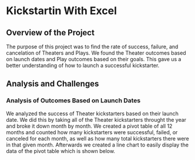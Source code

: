 # Kickstartin With Excel

## Overview of the Project
The purpose of this project was to find the rate of success, failure, and cancelation of Theaters and Plays. We found the Theater outcomes based on launch dates and Play outcomes based on their goals. This gave us a better understanding of how to launch a successful kickstarter.

## Analysis and Challenges
### Analysis of Outcomes Based on Launch Dates
We analyzed the success of Theater kickstarters based on their launch date. We did this by taking all of the Theater kickstarters throught the year and broke it down month by month. We created a pivot table of all 12 months and counted how many kickstarters were successful, failed, or canceled for each month, as well as how many total kickstarters there were in that given month. Afterwards we created a line chart to easily display the data of the pivot table which is shown below.
